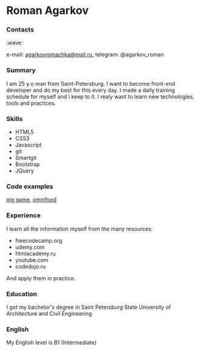 <h1>Roman Agarkov</h1>

<h3>Сontacts</h3>:wave:

e-mail: agarkovromachka@mail.ru, telegram: @agarkov_roman

<h3>Summary</h3> 

I am 25 y.o man from Saint-Petersburg. I want to become front-end developer and do my best for this every day. 
I made a daily training schedule for myself and I keep to it. I realy want to learn new technologies, tools and practices.

<h3>Skills</h3> 

* HTML5 
* CSS3
* Javascript
* git
* Smartgit
* Bootstrap
* JQuery

<h3>Code examples</h3>

[pig game](https://agarkovroman.github.io/pig-game-traning-project/), [omnifood](https://agarkovroman.github.io/omnifood-traning-project/)

<h3>Experience</h3> 

I learn all the information myself from the many resources:

* freecodecamp.org
* udemy.com
* htmlacademy.ru
* youtube.com
* codedojo.ru

And apply them in practice.

<h3>Education</h3>
I got my bachelor's degree in Saint Petersburg State University of Architecture and Civil Engineering

<h3>English</h3>

My English level is B1 (Intermediate)
